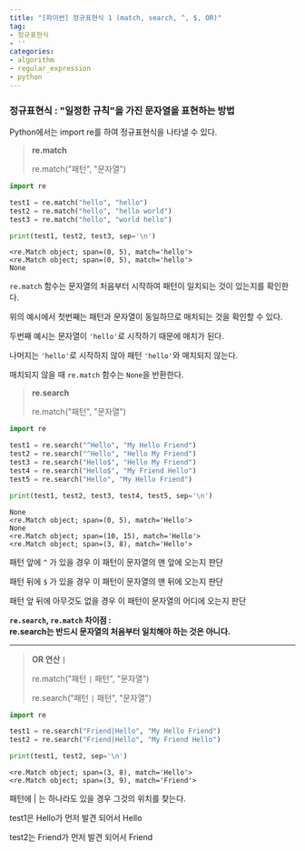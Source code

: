 ```yaml
---
title: "[파이썬] 정규표현식 1 (match, search, ^, $, OR)"
tag:
- 정규표현식
- ''
categories:
- algorithm
- regular_expression
- python
---
```


### 정규표현식 : "일정한 규칙"을 가진 문자열을 표현하는 방법

Python에서는 import re를 하여 정규표현식을 나타낼 수 있다.

> **re.match**
> 
>  re.match("패턴", "문자열")

```python
import re

test1 = re.match("hello", "hello")
test2 = re.match("hello", "hello world")
test3 = re.match("hello", "world hello")

print(test1, test2, test3, sep='\n')
```

~~~
<re.Match object; span=(0, 5), match='hello'>
<re.Match object; span=(0, 5), match='hello'>
None
~~~

`re.match` 함수는 문자열의 처음부터 시작하여 패턴이 일치되는 것이 있는지를 확인한다.

위의 예시에서 첫번째는 패턴과 문자열이 동일하므로 매치되는 것을 확인할 수 있다.

두번째 예시는 문자열이 `'hello'`로 시작하기 때문에 매치가 된다.

나머지는 `'hello'`로 시작하지 않아 패턴 `'hello'`와 매치되지 않는다.

매치되지 않을 때 `re.match` 함수는 `None`을 반환한다.


> **re.search**
> 
>  re.match("패턴", "문자열")

```python
import re

test1 = re.search("^Hello", "My Hello Friend")
test2 = re.search("^Hello", "Hello My Friend")
test3 = re.search("Hello$", "Hello My Friend")
test4 = re.search("Hello$", "My Friend Hello")
test5 = re.search("Hello", "My Hello Friend")

print(test1, test2, test3, test4, test5, sep='\n')
```

~~~
None
<re.Match object; span=(0, 5), match='Hello'>
None
<re.Match object; span=(10, 15), match='Hello'>
<re.Match object; span=(3, 8), match='Hello'>
~~~

패턴 앞에 `^` 가 있을 경우 이 패턴이 문자열의 맨 앞에 오는지 판단

패턴 뒤에 `$` 가 있을 경우 이 패턴이 문자열의 맨 뒤에 오는지 판단

패턴 앞 뒤에 아무것도 없을 경우 이 패턴이 문자열의 어디에 오는지 판단

**`re.search`, `re.match` 차이점 :<br>re.search는 반드시 문자열의 처음부터 일치해야 하는 것은 아니다.**

---

> **OR 연산 `|`**
> 
>  re.match("패턴 `|` 패턴", "문자열")
>  
>    re.search("패턴 `|` 패턴", "문자열")

```python
import re

test1 = re.search("Friend|Hello", "My Hello Friend")
test2 = re.search("Friend|Hello", "My Friend Hello")

print(test1, test2, sep='\n')
```

~~~
<re.Match object; span=(3, 8), match='Hello'>
<re.Match object; span=(3, 9), match='Friend'>
~~~

패턴에 | 는 하나라도 있을 경우 그것의 위치를 찾는다.

test1은 Hello가 먼저 발견 되어서 Hello

test2는 Friend가 먼저 발견 되어서 Friend
